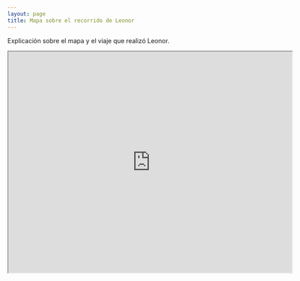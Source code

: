 ```yaml
---
layout: page
title: Mapa sobre el recorrido de Leonor
---
```


Explicación sobre el mapa y el viaje que realizó Leonor.

<iframe src="https://www.google.com/maps/d/embed?mid=1n6u6oPHdnDGs3VCY1eJFHjlv2E0Y2D5u" width="640" height="500"></iframe>
